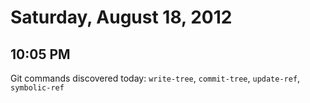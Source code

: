 # Saturday, August 18, 2012

## 10:05 PM

Git commands discovered today: `write-tree`, `commit-tree`, `update-ref`,
`symbolic-ref`
